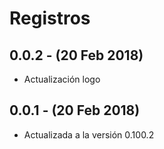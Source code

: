 # Registros

## 0.0.2 - (20 Feb 2018)
- Actualización logo

## 0.0.1 - (20 Feb 2018)
- Actualizada a la versión 0.100.2